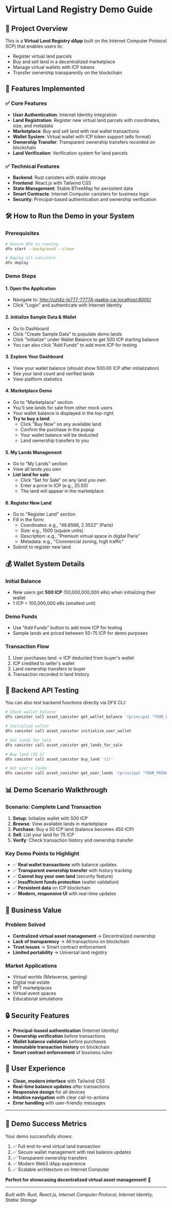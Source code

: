 # Virtual Land Registry Demo Guide

## 🎯 Project Overview
This is a **Virtual Land Registry dApp** built on the Internet Computer Protocol (ICP) that enables users to:
- Register virtual land parcels
- Buy and sell land in a decentralized marketplace
- Manage virtual wallets with ICP tokens
- Transfer ownership transparently on the blockchain

## 🚀 Features Implemented

### ✅ Core Features
- **User Authentication**: Internet Identity integration
- **Land Registration**: Register new virtual land parcels with coordinates, size, and metadata
- **Marketplace**: Buy and sell land with real wallet transactions
- **Wallet System**: Virtual wallet with ICP token support (e8s format)
- **Ownership Transfer**: Transparent ownership transfers recorded on blockchain
- **Land Verification**: Verification system for land parcels

### ✅ Technical Features
- **Backend**: Rust canisters with stable storage
- **Frontend**: React.js with Tailwind CSS
- **State Management**: Stable BTreeMap for persistent data
- **Smart Contracts**: Internet Computer canisters for business logic
- **Security**: Principal-based authentication and ownership verification

## 🛠 How to Run the Demo in your System

### Prerequisites
```bash
# Ensure DFX is running
dfx start --background --clean

# Deploy all canisters
dfx deploy
```

### Demo Steps

#### 1. **Open the Application**
- Navigate to: http://uzt4z-lp777-77774-qaabq-cai.localhost:8000/
- Click "Login" and authenticate with Internet Identity

#### 2. **Initialize Sample Data & Wallet**
- Go to Dashboard
- Click "Create Sample Data" to populate demo lands
- Click "Initialize" under Wallet Balance to get 500 ICP starting balance
- You can also click "Add Funds" to add more ICP for testing

#### 3. **Explore Your Dashboard**
- View your wallet balance (should show 500.00 ICP after initialization)
- See your land count and verified lands
- View platform statistics

#### 4. **Marketplace Demo**
- Go to "Marketplace" section
- You'll see lands for sale from other mock users
- Your wallet balance is displayed in the top-right
- **Try to buy a land**:
  - Click "Buy Now" on any available land
  - Confirm the purchase in the popup
  - Your wallet balance will be deducted
  - Land ownership transfers to you

#### 5. **My Lands Management**
- Go to "My Lands" section
- View all lands you own
- **List land for sale**:
  - Click "Set for Sale" on any land you own
  - Enter a price in ICP (e.g., 25.50)
  - The land will appear in the marketplace

#### 6. **Register New Land**
- Go to "Register Land" section
- Fill in the form:
  - Coordinates: e.g., "48.8566, 2.3522" (Paris)
  - Size: e.g., 1500 (square units)
  - Description: e.g., "Premium virtual space in digital Paris"
  - Metadata: e.g., "Commercial zoning, high traffic"
- Submit to register new land

## 💰 Wallet System Details

### Initial Balance
- New users get **500 ICP** (50,000,000,000 e8s) when initializing their wallet
- 1 ICP = 100,000,000 e8s (smallest unit)

### Demo Funds
- Use "Add Funds" button to add more ICP for testing
- Sample lands are priced between 50-75 ICP for demo purposes

### Transaction Flow
1. User purchases land → ICP deducted from buyer's wallet
2. ICP credited to seller's wallet
3. Land ownership transfers to buyer
4. Transaction recorded in land history

## 🔧 Backend API Testing

You can also test backend functions directly via DFX CLI:

```bash
# Check wallet balance
dfx canister call asset_canister get_wallet_balance '(principal "YOUR_PRINCIPAL")'

# Initialize wallet
dfx canister call asset_canister initialize_user_wallet

# Get lands for sale
dfx canister call asset_canister get_lands_for_sale

# Buy land (ID 2)
dfx canister call asset_canister buy_land '(2)'

# Get user's lands
dfx canister call asset_canister get_user_lands '(principal "YOUR_PRINCIPAL")'
```

## 📊 Demo Scenario Walkthrough

### Scenario: Complete Land Transaction
1. **Setup**: Initialize wallet with 500 ICP
2. **Browse**: View available lands in marketplace
3. **Purchase**: Buy a 50 ICP land (balance becomes 450 ICP)
4. **Sell**: List your land for 75 ICP
5. **Verify**: Check transaction history and ownership transfer

### Key Demo Points to Highlight
- ✅ **Real wallet transactions** with balance updates
- ✅ **Transparent ownership transfer** with history tracking
- ✅ **Cannot buy your own land** (security feature)
- ✅ **Insufficient funds protection** (wallet validation)
- ✅ **Persistent data** on ICP blockchain
- ✅ **Modern, responsive UI** with real-time updates

## 🎯 Business Value

### Problem Solved
- **Centralized virtual asset management** → Decentralized ownership
- **Lack of transparency** → All transactions on blockchain
- **Trust issues** → Smart contract enforcement
- **Limited portability** → Universal land registry

### Market Applications
- Virtual worlds (Metaverse, gaming)
- Digital real estate
- NFT marketplaces
- Virtual event spaces
- Educational simulations

## 🔒 Security Features

- **Principal-based authentication** (Internet Identity)
- **Ownership verification** before transactions
- **Wallet balance validation** before purchases
- **Immutable transaction history** on blockchain
- **Smart contract enforcement** of business rules

## 📱 User Experience

- **Clean, modern interface** with Tailwind CSS
- **Real-time balance updates** after transactions
- **Responsive design** for all devices
- **Intuitive navigation** with clear call-to-actions
- **Error handling** with user-friendly messages

---

## 🎉 Demo Success Metrics

Your demo successfully shows:
1. ✅ Full end-to-end virtual land transaction
2. ✅ Secure wallet management with real balance updates
3. ✅ Transparent ownership transfers
4. ✅ Modern Web3 dApp experience
5. ✅ Scalable architecture on Internet Computer

**Perfect for showcasing decentralized virtual asset management!** 🚀

---

*Built with: Rust, React.js, Internet Computer Protocol, Internet Identity, Stable Storage*

